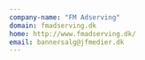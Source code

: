 ```yaml
---
company-name: "FM Adserving"
domain: fmadserving.dk
home: http://www.fmadserving.dk/
email: bannersalg@jfmedier.dk
---
```




